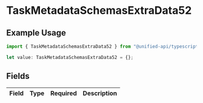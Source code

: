 # TaskMetadataSchemasExtraData52

## Example Usage

```typescript
import { TaskMetadataSchemasExtraData52 } from "@unified-api/typescript-sdk/sdk/models/shared";

let value: TaskMetadataSchemasExtraData52 = {};
```

## Fields

| Field       | Type        | Required    | Description |
| ----------- | ----------- | ----------- | ----------- |